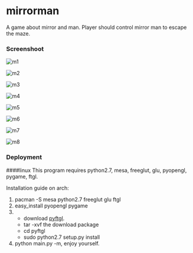 # mirrorman
A game about mirror and man. Player should control mirror man to escape the maze.

### Screenshoot
![m1](doc/m1.png?raw=true)

![m2](doc/m2.png?raw=true)

![m3](doc/m3.png?raw=true)

![m4](doc/m4.png?raw=true)

![m5](doc/m5.png?raw=true)

![m6](doc/m6.png?raw=true)

![m7](doc/m7.png?raw=true)

![m8](doc/m8.png?raw=true)

### Deployment
####linux
This program requires python2.7, mesa, freeglut, glu, pyopengl, pygame, ftgl.

Installation guide on arch:

1. pacman -S mesa python2.7 freeglut glu ftgl
2. easy_install pyopengl pygame
3. * download [pyftgl](http://code.google.com/p/pyftgl/downloads/list).
   * tar -xvf the download package
   * cd pyftgl
   * sudo python2.7 setup.py install
4. python main.py -m, enjoy yourself.
